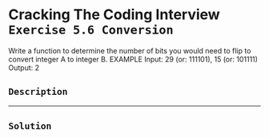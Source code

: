 # Cracking The Coding Interview `Exercise 5.6 Conversion`

Write a function to determine the number of bits you would need to flip to convert
integer A to integer B.
EXAMPLE
Input: 29 (or: 111101), 15 (or: 101111)
Output: 2

## `Description`

---

## `Solution`